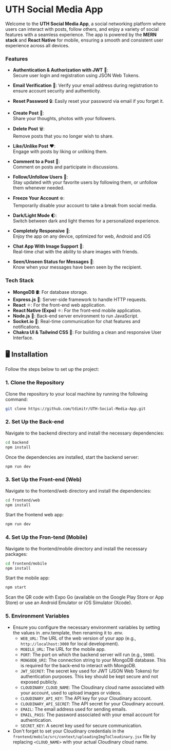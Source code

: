 # UTH Social Media App

Welcome to the **UTH Social Media App**, a social networking platform where users can interact with posts, follow others, and enjoy a variety of social features with a seamless experience. The app is powered by the **MERN stack** and **React Native** for mobile, ensuring a smooth and consistent user experience across all devices.

### **Features**

- **Authentication & Authorization with JWT** 🔑:  
  Secure user login and registration using JSON Web Tokens.

- **Email Verification** 📧:
  Verify your email address during registration to ensure account security and authenticity.

- **Reset Password** 🔒:
  Easily reset your password via email if you forget it.

- **Create Post** 📝:  
  Share your thoughts, photos with your followers.

- **Delete Post** 🗑️:  
  Remove posts that you no longer wish to share.

- **Like/Unlike Post** ❤️:  
  Engage with posts by liking or unliking them.

- **Comment to a Post** 💬:  
  Comment on posts and participate in discussions.

- **Follow/Unfollow Users** 👥:  
  Stay updated with your favorite users by following them, or unfollow them whenever needed.

- **Freeze Your Account** ❄️:  
  Temporarily disable your account to take a break from social media.

- **Dark/Light Mode** 🌓:  
  Switch between dark and light themes for a personalized experience.

- **Completely Responsive** 📱:  
  Enjoy the app on any device, optimized for web, Android and iOS

- **Chat App With Image Support** 💬:  
  Real-time chat with the ability to share images with friends.

- **Seen/Unseen Status for Messages** 👀:  
  Know when your messages have been seen by the recipient.

### **Tech Stack**

- **MongoDB** 🛢: For database storage.
- **Express.js** 🚀: Server-side framework to handle HTTP requests.
- **React** ⚛️: For the front-end web application.
- **React Native (Expo)** ⚛️: For the front-end mobile application.
- **Node.js** 🔧: Back-end server environment to run JavaScript.
- **Socket.io** 🔌: Real-time communication for chat features and notifications.
- **Chakra UI & Tailwind CSS** 🎨: For building a clean and responsive User Interface.

## 🖥️ Installation

Follow the steps below to set up the project:

### 1. Clone the Repository

Clone the repository to your local machine by running the following command:

```bash
git clone https://github.com/tdimitr/UTH-Social-Media-App.git
```

### 2. Set Up the Back-end

Navigate to the backend directory and install the necessary dependencies:

```bash
cd backend
npm install
```

Once the dependencies are installed, start the backend server:

```bash
npm run dev
```

### 3. Set Up the Front-end (Web)

Navigate to the frontend/web directory and install the dependencies:

```bash
cd frontend/web
npm install
```

Start the frontend web app:

```bash
npm run dev
```

### 4. Set Up the Fron-tend (Mobile)

Navigate to the frontend/mobile directory and install the necessary packages:

```bash
cd frontend/mobile
npm install
```

Start the mobile app:

```bash
npm start
```

Scan the QR code with Expo Go (available on the Google Play Store or App Store) or use an Android Emulator or iOS Simulator (Xcode).

### 5. Environment Variables

- Ensure you configure the necessary environment variables by setting the values in .env.template, then renaming it to .env.
  - `WEB_URL`: The URL of the web version of your app (e.g., `http://localhost:3000` for local development).
  - `MOBILE_URL`: The URL for the mobile app.
  - `PORT`: The port on which the backend server will run (e.g., `5000`).
  - `MONGODB_URI`: The connection string to your MongoDB database. This is required for the back-end to interact with MongoDB.
  - `JWT_SECRET`: The secret key used for JWT (JSON Web Tokens) for authentication purposes. This key should be kept secure and not exposed publicly.
  - `CLOUDINARY_CLOUD_NAME`: The Cloudinary cloud name associated with your account, used to upload images or videos.
  - `CLOUDINARY_API_KEY`: The API key for your Cloudinary account.
  - `CLOUDINARY_API_SECRET`: The API secret for your Cloudinary account.
  - `EMAIL`: The email address used for sending emails.
  - `EMAIL_PASS`: The password associated with your email account for authentication.
  - `SECRET_KEY`: A secret key used for secure communication.
- Don't forget to set your Cloudinary credentials in the `frontend/mobile/src/context/uploadingImgToCloudinary.jsx` file by replacing `<CLOUD_NAME>` with your actual Cloudinary cloud name.
